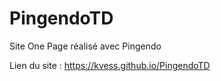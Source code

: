 # PingendoTD
Site One Page réalisé avec Pingendo

Lien du site :
https://kvess.github.io/PingendoTD
